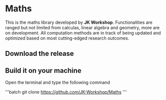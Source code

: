# Maths

This is the maths library developed by **JK Workshop**. Functionalities are ranged but not limited from calculas, linear algebra and geometry, more are on development. All computation methods are in track of being updated and optimized based on most cutting-edged research outcomes.

## Download the release

## Build it on your machine

Open the terminal and type the following command

'''batch
git clone https://github.com/JK-Workshop/Maths
'''
